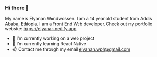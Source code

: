 ### Hi there 👋

My name is Elyanan Wondwossen. I am a 14 year old student from Addis Ababa, Ethiopia. I am a Front End Web developer.
Check out my portfolio website: https://elyanan.netlify.app

- 🔭 I’m currently working on a web project
- 🌱 I’m currently learning React Native
- 📫 Contact me through my email elyanan.wph@gmail.com
